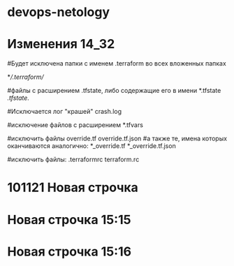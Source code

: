 # devops-netology
# Изменения 14_32

#Будет исключена папки с именем .terraform во всех вложенных папках

**/.terraform/*

#файлы с расширением .tfstate, либо содержащие его в имени
*.tfstate
*.tfstate.*

#Исключается лог "крашей" 
crash.log

#исключение файлов с расширением
*.tfvars

#исключить файлы
override.tf
override.tf.json
#а также те, имена которых оканчиваются аналогично:
*_override.tf
*_override.tf.json

#исключить файлы:
.terraformrc
terraform.rc

# 101121 Новая строчка
# Новая строчка 15:15
# Новая строчка 15:16
